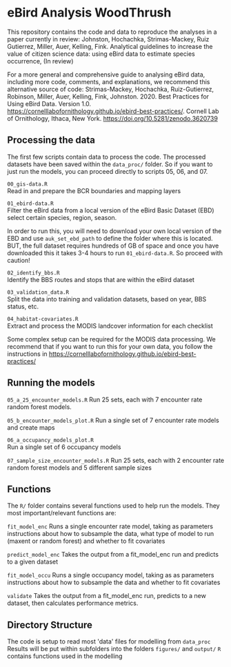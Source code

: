 # eBird Analysis WoodThrush

This repository contains the code and data to reproduce the analyses in a paper currently in review: 
Johnston, Hochachka, Strimas-Mackey, Ruiz Gutierrez, Miller, Auer, Kelling, Fink. Analytical guidelines to increase the value of citizen science data: using eBird data to estimate species occurrence, (In review)

For a more general and comprehensive guide to analysing eBird data, including more code, comments, and explanations, we recommend this alternative source of code: 
Strimas-Mackey, Hochachka, Ruiz-Gutierrez, Robinson, Miller, Auer, Kelling, Fink, Johnston. 2020. Best Practices for Using eBird Data. Version 1.0. https://cornelllabofornithology.github.io/ebird-best-practices/. Cornell Lab of Ornithology, Ithaca, New York. https://doi.org/10.5281/zenodo.3620739


## Processing the data

The first few scripts contain data to process the code. The processed datasets have been saved within the `data_proc/` folder. So if you want to just run the models, you can proceed directly to scripts 05, 06, and 07.  

`00_gis-data.R` 			
Read in and prepare the BCR boundaries and mapping layers
	
`01_ebird-data.R` 		
Filter the eBird data from a local version of the eBird Basic Dataset (EBD)
select certain species, region, season. 

In order to run this, you will need to download your own local version of the EBD and use `auk_set_ebd_path` to define the folder where this is located. BUT, the full dataset requires hundreds of GB of space and once you have downloaded this it takes 3-4 hours to run `01_ebird-data.R`. So proceed with caution! 

`02_identify_bbs.R` 		
Identify the BBS routes and stops that are within the eBird dataset

`03_validation_data.R` 	
Split the data into training and validation datasets, based on year, BBS status, etc. 

`04_habitat-covariates.R`	
Extract and process the MODIS landcover information for each checklist

Some complex setup can be required for the MODIS data processing. We recommend that if you want to run this for your own data, you follow the instructions in https://cornelllabofornithology.github.io/ebird-best-practices/


## Running the models

`05_a_25_encounter_models.R`
Run 25 sets, each with 7 encounter rate random forest models. 

`05_b_encounter_models_plot.R`
Run a single set of 7 encounter rate models and create maps

`06_a_occupancy_models_plot.R` 			
Run a single set of 6 occupancy models

`07_sample_size_encounter_models.R`
Run 25 sets, each with 2 encounter rate random forest models and 5 different sample sizes


## Functions

The `R/` folder contains several functions used to help run the models. They most important/relevant functions are: 

`fit_model_enc` 
Runs a single encounter rate model, taking as parameters instructions about how to subsample the data, what type of model to run (maxent or random forest) and whether to fit covariates

`predict_model_enc` 
Takes the output from a fit_model_enc run and predicts to a given dataset

`fit_model_occu`
Runs a single occupancy model, taking as as parameters instructions about how to subsample the data and whether to fit covariates

`validate`
Takes the output from a fit_model_enc run, predicts to a new dataset, then calculates performance metrics. 


## Directory Structure

The code is setup to read most 'data' files for modelling from `data_proc`
Results will be put within subfolders into the folders `figures/` and `output/` 
`R` contains functions used in the modelling
